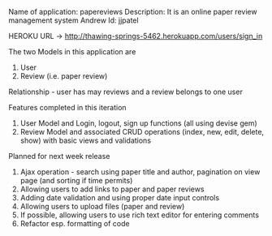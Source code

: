 Name of application: papereviews
Description: It is an online paper review management system
Andrew Id: jjpatel

HEROKU URL -> http://thawing-springs-5462.herokuapp.com/users/sign_in

The two Models in this application are
1. User
2. Review (i.e. paper review)

Relationship - user has may reviews and a review belongs to one user

Features completed in this iteration
1. User Model and Login, logout, sign up functions (all using devise gem)
2. Review Model and associated CRUD operations (index, new, edit, delete, show) with basic views and validations

Planned for next week release
1. Ajax operation - search using paper title and author, pagination on view page (and sorting if time permits)
2. Allowing users to add links to paper and paper reviews
3. Adding date validation and using proper date input controls
4. Allowing users to upload files (paper and review)
5. If possible, allowing users to use rich text editor for entering comments
6. Refactor esp. formatting of code

